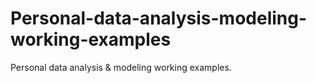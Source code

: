 # Personal-data-analysis-modeling-working-examples
Personal data analysis &amp; modeling working examples.
